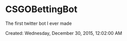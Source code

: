 # CSGOBettingBot
The first twitter bot I ever made

Created: Wednesday, December 30, 2015, 12:02:00 AM
